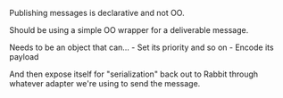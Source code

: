 Publishing messages is declarative and not OO.

Should be using a simple OO wrapper for a deliverable message.

Needs to be an object that can…
    - Set its priority and so on
    - Encode its payload

And then expose itself for "serialization" back out to Rabbit through whatever adapter we're using to send the message.